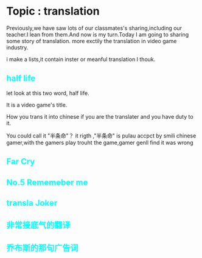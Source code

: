 <style>
    .hiden-block{
        background: black;
        color:black;
    }
    .hiden-block:hover{
        color:white;
    }
    ch{
        color:cyan;
    }
    hid{
        background: black;
        color:black;
    }
    hid:hover{
        color:white;
    }
</style>

# Topic : translation

Previously,we have saw lots of our classmates's sharing,including our teacher.I lean from them.And now is my turn.Today I am going to sharing some story of translation. more exctily the translation in video game industry.

i make a lists,it contain inster or meanful translation I thouk.

## <ch> half life </ch>

let look at this two word,
half life.


It is a video game's title.

How you trans it into chinese if you are the translater and you have duty to it.

You could call it "半条命"？ it rigth ,"半条命" is pulau accpct by smili chinese gamer,with the gamers play trouht the game,gamer genll find it was wrong 

## <ch> Far Cry </ch>


## <ch>No.5 Rememeber me</ch> 

## <ch>transla Joker</ch>


## <ch> 非常接底气的翻译 </ch>

## <ch> 乔布斯的那句广告词 </ch>